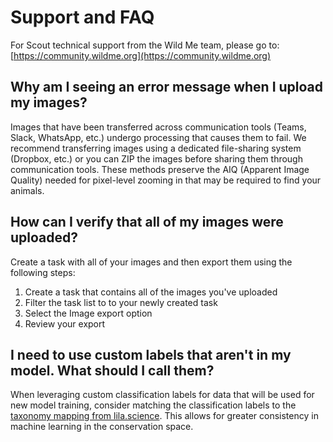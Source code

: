 # Support and FAQ

For Scout technical support from the Wild Me team, please go to:
[https://community.wildme.org](https://community.wildme.org)

## Why am I seeing an error message when I upload my images?

Images that have been transferred across communication tools (Teams, Slack, WhatsApp, etc.) undergo processing that causes them to fail. We recommend transferring images using a dedicated file-sharing system (Dropbox, etc.) or you can ZIP the images before sharing them through communication tools. These methods preserve the AIQ (Apparent Image Quality) needed for pixel-level zooming in that may be required to find your animals.

## How can I verify that all of my images were uploaded?

Create a task with all of your images and then export them using the following steps:

1. Create a task that contains all of the images you've uploaded
2. Filter the task list to to your newly created task
3. Select the Image export option
4. Review your export

## I need to use custom labels that aren't in my model. What should I call them?

When leveraging custom classification labels for data that will be used for new model training, consider matching the classification labels to the [taxonomy mapping from lila.science](https://lila.science/taxonomy-mapping-for-camera-trap-data-sets/). This allows for greater consistency in machine learning in the conservation space.
